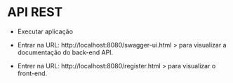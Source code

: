 # API REST

- Executar aplicação


- Entrar na URL: http://localhost:8080/swagger-ui.html > para visualizar a documentação do back-end API.


- Entrer na URL: http://localhost:8080/register.html > para visualizar o front-end.
